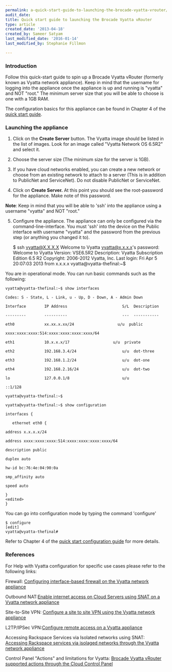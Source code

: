 ```yaml
---
permalink: a-quick-start-guide-to-launching-the-brocade-vyatta-vrouter/
audit_date:
title: Quick start guide to launching the Brocade Vyatta vRouter
type: article
created_date: '2013-04-18'
created_by: Sameer Satyam
last_modified_date: '2016-01-14'
last_modified_by: Stephanie Fillmon

---
```


### Introduction

Follow this quick-start guide to spin up a Brocade Vyatta vRouter
(formerly known as Vyatta network appliance). Keep in mind that the
username for logging into the appliance once the appliance is up and
running is "vyatta" and NOT "root." The minimum server size that you
will be able to choose is one with a 1GB RAM.

The configuration basics for this appliance can be found in Chapter 4 of
the [quick start guide](https://bit.ly/ZrdYHq).

### Launching the appliance

1. Click on the **Create Server** button. The Vyatta image should be
listed in the list of images. Look for an image called "Vyatta Network
OS 6.5R2" and select it.

2. Choose the server size (The minimum size for the server is
1GB).

3. If you have cloud networks enabled, you can create a new
network or choose from an existing network to attach to a server (This
is in addition to PublicNet and ServiceNet).  Do not disable PublicNet
or ServiceNet.

4. Click on **Create Server.** At this point you should see the
root-password for the appliance. Make note of this password.

**Note**: Keep in mind that you will be able to 'ssh' into the appliance
using a username "vyatta" and NOT "root."

5. Configure the appliance. The appliance can only be configured
via the command-line-interface. You must 'ssh' into the device on the
Public interface with username "vyatta" and the password from the
previous step (or anything you changed it to).

    $ ssh vyatta@X.X.X.X
    Welcome to Vyatta
    vyatta@x.x.x.x's password:
    Welcome to Vyatta
    Version:      VSE6.5R2
    Description:  Vyatta Subscription Edition 6.5 R2
    Copyright:    2006-2012 Vyatta, Inc.
    Last login: Fri Apr  5 20:07:03 2013 from x.x.x.x
    vyatta@vyatta-thefinal:~$

You are in operational mode. You can run basic commands such as the
following:

    vyatta@vyatta-thefinal:~$ show interfaces

    Codes: S - State, L - Link, u - Up, D - Down, A - Admin Down

    Interface        IP Address                        S/L  Description

    ---------        ----------                        ---  -----------

    eth0             xx.xx.x.xx/24                   u/u  public

    xxxx:xxxx:xxxx:514:xxxx:xxxx:xxxx:xxxx/64

    eth1             10.x.x.x/17                   u/u  private

    eth2             192.168.3.4/24                    u/u  dot-three

    eth3             192.168.1.2/24                    u/u  dot-one

    eth4             192.168.2.16/24                   u/u  dot-two

    lo               127.0.0.1/8                       u/u

    ::1/128

    vyatta@vyatta-thefinal:~$

    vyatta@vyatta-thefinal:~$ show configuration

    interfaces {

       ethernet eth0 {

    address x.x.x.x/24

    address xxxx:xxxx:xxxx:514:xxxx:xxxx:xxxx:xxxx/64

    description public

    duplex auto

    hw-id bc:76:4e:04:90:0a

    smp_affinity auto

    speed auto

    }
    <edited>
    }


You can go into configuration mode by typing the command 'configure'

    $ configure
    [edit]
    vyatta@vyatta-thefinal#

Refer to Chapter 4 of the [quick start configuration guide](https://bit.ly/ZrdYHq) for more details.

### References

For Help with Vyatta configuration for specific use cases please refer
to the following links:

Firewall: [Configuring interface-based firewall on the Vyatta network appliance](/support/how-to/configuring-interface-based-firewall-on-the-vyatta-network-appliance)

Outbound
NAT:[Enable internet access on Cloud Servers using SNAT on a Vyatta network appliance](/support/how-to/enable-internet-access-on-cloud-servers-using-snat-on-a-vyatta-network-appliance)

Site-to-Site
VPN: [Configure a site to site VPN using the Vyatta network appliance](/support/how-to/configure-a-site-to-site-vpn-using-the-vyatta-network-appliance)

L2TP/IPSec
VPN:[Configure remote access on a Vyatta appliance](/support/how-to/configure-remote-access-vpn-service-on-a-vyatta-appliance)

Accessing Rackspace Services via Isolated networks using
SNAT: [Accessing Rackspace services via isolaged networks through the Vyatta network appliance](/support/how-to/accessing-rackspace-services-via-isolated-networks-through-the-vyatta-network-appliance)

Control Panel "Actions" and limitations for
Vyatta: [Brocade Vyatta vRouter supported actions through the Cloud Control Panel](/support/how-to/brocade-vyatta-vrouter-supported-actions-through-the-cloud-control-panel)
